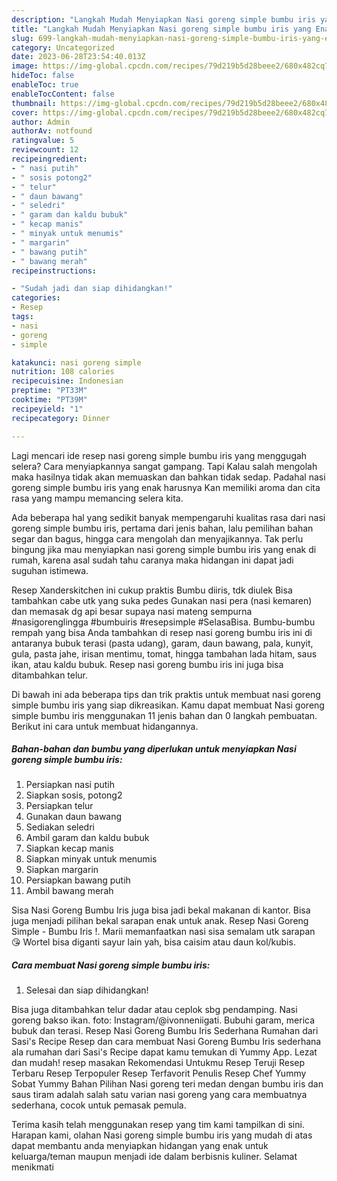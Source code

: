 ```yaml
---
description: "Langkah Mudah Menyiapkan Nasi goreng simple bumbu iris yang Enak}"
title: "Langkah Mudah Menyiapkan Nasi goreng simple bumbu iris yang Enak}"
slug: 699-langkah-mudah-menyiapkan-nasi-goreng-simple-bumbu-iris-yang-enak
category: Uncategorized
date: 2023-06-28T23:54:40.013Z
image: https://img-global.cpcdn.com/recipes/79d219b5d28beee2/680x482cq70/nasi-goreng-simple-bumbu-iris-foto-resep-utama.jpg
hideToc: false
enableToc: true
enableTocContent: false
thumbnail: https://img-global.cpcdn.com/recipes/79d219b5d28beee2/680x482cq70/nasi-goreng-simple-bumbu-iris-foto-resep-utama.jpg
cover: https://img-global.cpcdn.com/recipes/79d219b5d28beee2/680x482cq70/nasi-goreng-simple-bumbu-iris-foto-resep-utama.jpg
author: Admin
authorAv: notfound
ratingvalue: 5
reviewcount: 12
recipeingredient:
- " nasi putih"
- " sosis potong2"
- " telur"
- " daun bawang"
- " seledri"
- " garam dan kaldu bubuk"
- " kecap manis"
- " minyak untuk menumis"
- " margarin"
- " bawang putih"
- " bawang merah"
recipeinstructions:

- "Sudah jadi dan siap dihidangkan!"
categories:
- Resep
tags:
- nasi
- goreng
- simple

katakunci: nasi goreng simple 
nutrition: 108 calories
recipecuisine: Indonesian
preptime: "PT33M"
cooktime: "PT39M"
recipeyield: "1"
recipecategory: Dinner

---
```



Lagi mencari ide resep nasi goreng simple bumbu iris yang menggugah selera? Cara menyiapkannya sangat gampang. Tapi Kalau salah mengolah maka hasilnya tidak akan memuaskan dan bahkan tidak sedap. Padahal nasi goreng simple bumbu iris yang enak harusnya Kan memiliki aroma dan cita rasa yang mampu memancing selera kita.


Ada beberapa hal yang sedikit banyak mempengaruhi kualitas rasa dari nasi goreng simple bumbu iris, pertama dari jenis bahan, lalu pemilihan bahan segar dan bagus, hingga cara mengolah dan menyajikannya. Tak perlu bingung jika mau menyiapkan nasi goreng simple bumbu iris yang enak di rumah, karena asal sudah tahu caranya maka hidangan ini dapat jadi suguhan istimewa.

Resep Xanderskitchen ini cukup praktis Bumbu diiris, tdk diulek Bisa tambahkan cabe utk yang suka pedes Gunakan nasi pera (nasi kemaren) dan memasak dg api besar supaya nasi mateng sempurna #nasigorenglingga #bumbuiris #resepsimple #SelasaBisa. Bumbu-bumbu rempah yang bisa Anda tambahkan di resep nasi goreng bumbu iris ini di antaranya bubuk terasi (pasta udang), garam, daun bawang, pala, kunyit, gula, pasta jahe, irisan mentimu, tomat, hingga tambahan lada hitam, saus ikan, atau kaldu bubuk. Resep nasi goreng bumbu iris ini juga bisa ditambahkan telur.


Di bawah ini ada beberapa tips dan trik praktis untuk membuat nasi goreng simple bumbu iris yang siap dikreasikan. Kamu dapat membuat Nasi goreng simple bumbu iris menggunakan 11 jenis bahan dan 0 langkah pembuatan. Berikut ini cara untuk membuat hidangannya.

<!--inarticleads1-->

##### Bahan-bahan dan bumbu yang diperlukan untuk menyiapkan Nasi goreng simple bumbu iris:

1. Persiapkan  nasi putih
1. Siapkan  sosis, potong2
1. Persiapkan  telur
1. Gunakan  daun bawang
1. Sediakan  seledri
1. Ambil  garam dan kaldu bubuk
1. Siapkan  kecap manis
1. Siapkan  minyak untuk menumis
1. Siapkan  margarin
1. Persiapkan  bawang putih
1. Ambil  bawang merah


Sisa Nasi Goreng Bumbu Iris juga bisa jadi bekal makanan di kantor. Bisa juga menjadi pilihan bekal sarapan enak untuk anak. Resep Nasi Goreng Simple - Bumbu Iris !. Marii memanfaatkan nasi sisa semalam utk sarapan 😘 Wortel bisa diganti sayur lain yah, bisa caisim atau daun kol/kubis. 

<!--inarticleads2-->

##### Cara membuat Nasi goreng simple bumbu iris:


1. Selesai dan siap dihidangkan!

Bisa juga ditambahkan telur dadar atau ceplok sbg pendamping. Nasi goreng bakso ikan. foto: Instagram/@ivonneniigati. Bubuhi garam, merica bubuk dan terasi. Resep Nasi Goreng Bumbu Iris Sederhana Rumahan dari Sasi&#39;s Recipe Resep dan cara membuat Nasi Goreng Bumbu Iris sederhana ala rumahan dari Sasi&#39;s Recipe dapat kamu temukan di Yummy App. Lezat dan mudah! resep masakan Rekomendasi Untukmu Resep Teruji Resep Terbaru Resep Terpopuler Resep Terfavorit Penulis Resep Chef Yummy Sobat Yummy Bahan Pilihan Nasi goreng teri medan dengan bumbu iris dan saus tiram adalah salah satu varian nasi goreng yang cara membuatnya sederhana, cocok untuk pemasak pemula. 

Terima kasih telah menggunakan resep yang tim kami tampilkan di sini. Harapan kami, olahan Nasi goreng simple bumbu iris yang mudah di atas dapat membantu anda menyiapkan hidangan yang enak untuk keluarga/teman maupun menjadi ide dalam berbisnis kuliner. Selamat menikmati
